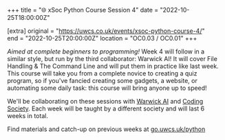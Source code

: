 +++
title = "🌐 xSoc Python Course Session 4"
date = "2022-10-25T18:00:00Z"

[extra]
original = "https://uwcs.co.uk/events/xsoc-python-course-4/"    
end = "2022-10-25T20:00:00Z"
location = "OC0.03 / OC0.01"
+++

*Aimed at complete beginners to programming!*  Week 4 will follow in a similar style, but run by the third collaborator: Warwick AI! It will cover File Handling & The Command Line and will put them in practice like last week. This course will take you from a complete novice to creating a quiz program, so if you've fancied creating some gadgets, a website, or automating some daily task: this course will bring anyone up to speed!

We'll be collaborating on these sessions with [Warwick AI](https://warwick.ai/) and [Coding Society](https://www.warwickcodingsociety.com/). Each week will be taught by a different society and will last 6 weeks in total.

Find materials and catch-up on previous weeks at [go.uwcs.uk/python](https://go.uwcs.uk/python)
